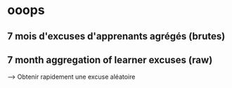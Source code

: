 # ooops
7 mois d'excuses d'apprenants agrégés (brutes)
---
7 month aggregation of learner excuses (raw)
---
--> Obtenir rapidement une excuse aléatoire
